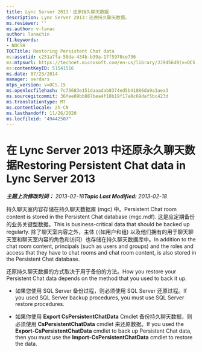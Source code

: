 ```yaml
---
title: Lync Server 2013：还原持久聊天数据
description: Lync Server 2013：还原持久聊天数据。
ms.reviewer: ''
ms.author: v-lanac
author: lanachin
f1.keywords:
- NOCSH
TOCTitle: Restoring Persistent Chat data
ms:assetid: c251a7fa-50da-434b-b39a-17f5978ce736
ms:mtpsurl: https://technet.microsoft.com/en-us/library/JJ945649(v=OCS.15)
ms:contentKeyID: 51541516
ms.date: 07/23/2014
manager: serdars
mtps_version: v=OCS.15
ms.openlocfilehash: 7c75683e151daaadab8374ed5b41886da9a3aea3
ms.sourcegitcommit: 36fee89bb887bea4f18b19f17a8c69daf5bc423d
ms.translationtype: MT
ms.contentlocale: zh-CN
ms.lasthandoff: 11/26/2020
ms.locfileid: "49442507"
---
```

# <a name="restoring-persistent-chat-data-in-lync-server-2013"></a><span data-ttu-id="a8456-103">在 Lync Server 2013 中还原永久聊天数据</span><span class="sxs-lookup"><span data-stu-id="a8456-103">Restoring Persistent Chat data in Lync Server 2013</span></span>

<div data-xmlns="http://www.w3.org/1999/xhtml">

<div class="topic" data-xmlns="http://www.w3.org/1999/xhtml" data-msxsl="urn:schemas-microsoft-com:xslt" data-cs="https://msdn.microsoft.com/">

<div data-asp="https://msdn2.microsoft.com/asp">



</div>

<div id="mainSection">

<div id="mainBody"><span data-ttu-id="a8456-104">

<span> </span></span><span class="sxs-lookup"><span data-stu-id="a8456-104">

<span> </span></span></span>

<span data-ttu-id="a8456-105">_**主题上次修改时间：** 2013-02-18_</span><span class="sxs-lookup"><span data-stu-id="a8456-105">_**Topic Last Modified:** 2013-02-18_</span></span>

<span data-ttu-id="a8456-106">持久聊天室内容存储在持久聊天数据库 (mgc) 中。</span><span class="sxs-lookup"><span data-stu-id="a8456-106">Persistent Chat room content is stored in the Persistent Chat database (mgc.mdf).</span></span> <span data-ttu-id="a8456-107">这是应定期备份的业务关键型数据。</span><span class="sxs-lookup"><span data-stu-id="a8456-107">This is business-critical data that should be backed up regularly.</span></span> <span data-ttu-id="a8456-108">除了聊天室内容之外，主体 (（如用户和组) 以及他们拥有的用于聊天聊天室和聊天室内容的角色和访问）也存储在持久聊天数据库中。</span><span class="sxs-lookup"><span data-stu-id="a8456-108">In addition to the chat room content, principals (such as users and groups) and the roles and access that they have to chat rooms and chat room content, is also stored in the Persistent Chat database.</span></span>

<span data-ttu-id="a8456-109">还原持久聊天数据的方式取决于用于备份的方法。</span><span class="sxs-lookup"><span data-stu-id="a8456-109">How you restore your Persistent Chat data depends on the method that you used to back it up.</span></span>

  - <span data-ttu-id="a8456-110">如果您使用 SQL Server 备份过程，则必须使用 SQL Server 还原过程。</span><span class="sxs-lookup"><span data-stu-id="a8456-110">If you used SQL Server backup procedures, you must use SQL Server restore procedures.</span></span>

  - <span data-ttu-id="a8456-111">如果你使用 **Export CsPersistentChatData** Cmdlet 备份持久聊天数据，则必须使用 **CsPersistentChatData** cmdlet 来还原数据。</span><span class="sxs-lookup"><span data-stu-id="a8456-111">If you used the **Export-CsPersistentChatData** cmdlet to back up Persistent Chat data, then you must use the **Import-CsPersistentChatData** cmdlet to restore the data.</span></span>

<span data-ttu-id="a8456-112"></div>

<span> </span>

</div>

</div>

</span><span class="sxs-lookup"><span data-stu-id="a8456-112"></div>

<span> </span>

</div>

</div>

</span></span></div>

